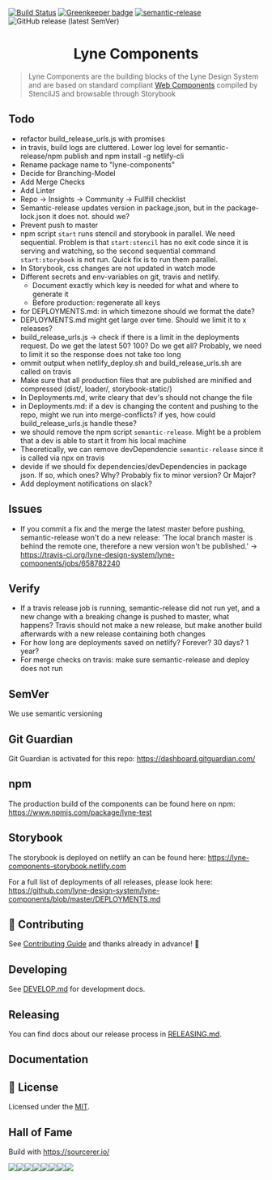 [![Build Status](https://travis-ci.org/lyne-design-system/lyne-components.svg?branch=master)](https://travis-ci.org/lyne-design-system/lyne-components) [![Greenkeeper badge](https://badges.greenkeeper.io/lyne-design-system/lyne-components.svg)](https://greenkeeper.io/) [![semantic-release](https://img.shields.io/badge/%20%20%F0%9F%93%A6%F0%9F%9A%80-semantic--release-e10079.svg)](https://github.com/semantic-release/semantic-release) ![GitHub release (latest SemVer)](https://img.shields.io/github/v/release/lyne-design-system/lyne-components)

<h1 align="center">
  Lyne Components
</h1>

> Lyne Components are the building blocks of the Lyne Design System
> and are based on standard compliant [Web Components](https://www.webcomponents.org/specs)
> compiled by StencilJS and browsable through Storybook

## Todo
- refactor build_release_urls.js with promises
- in travis, build logs are cluttered. Lower log level for semantic-release/npm publish and npm install -g netlify-cli
- Rename package name to "lyne-components"
- Decide for Branching-Model
- Add Merge Checks
- Add Linter
- Repo -> Insights -> Community -> Fullfill checklist
- Semantic-release updates version in package.json, but in the package-lock.json it does not. should we?
- Prevent push to master
- npm script ```start``` runs stencil and storybook in parallel. We need sequential. Problem is that ```start:stencil``` has no exit code since it is serving and watching, so the second sequential command ```start:storybook``` is not run. Quick fix is to run them parallel.
- In Storybook, css changes are not updated in watch mode
- Different secrets and env-variables on git, travis and netlify.
  - Document exactly which key is needed for what and where to generate it
  - Before production: regenerate all keys
- for DEPLOYMENTS.md: in which timezone should we format the date?
- DEPLOYMENTS.md might get large over time. Should we limit it to x releases?
- build_release_urls.js -> check if there is a limit in the deployments request. Do we get the latest 50? 100? Do we get all? Probably, we need to limit it so  the response does not take too long
- ommit output when netlify_deploy.sh and build_release_urls.sh are called on travis
- Make sure that all production files that are published are minified and compressed (dist/, loader/, storybook-static/)
- In Deployments.md, write cleary that dev's should not change the file
- in Deployments.md: if a dev is changing the content and pushing to the repo, might we run into merge-conflicts? if yes, how could build_release_urls.js handle these?
- we should remove the npm script ```semantic-release```. Might be a problem that a dev is able to start it from his local machine
- Theoretically, we can remove devDependencie ```semantic-release``` since it is called via npx on travis
- devide if we should fix dependencies/devDependencies in package json. If so, which ones? Why? Probably fix to minor version? Or Major?
- Add deployment notifications on slack?

## Issues
- If you commit a fix and the merge the latest master before pushing, semantic-release won't do a new release: 'The local branch master is behind the remote one, therefore a new version won't be published.' -> https://travis-ci.org/lyne-design-system/lyne-components/jobs/658782240

## Verify
- If a travis release job is running, semantic-release did not run yet, and a new change with a breaking change is pushed to master, what happens? Travis should not make a new release, but make another build afterwards with a new release containing both changes
- For how long are deployments saved on netlify? Forever? 30 days? 1 year?
- For merge checks on travis: make sure semantic-release and deploy does not run

## SemVer
We use semantic versioning

## Git Guardian
Git Guardian is activated for this repo: https://dashboard.gitguardian.com/

## npm
The production build of the components can be found here on npm: https://www.npmjs.com/package/lyne-test

## Storybook
The storybook is deployed on netlify an can be found here: https://lyne-components-storybook.netlify.com

For a full list of deployments of all releases, please look here: https://github.com/lyne-design-system/lyne-components/blob/master/DEPLOYMENTS.md

## 🙌 Contributing
See [Contributing Guide](/.github/CONTRIBUTING.md) and thanks already in advance! 👀

## Developing
See [DEVELOP.md](./DEVELOP.md) for development docs.

## Releasing
You can find docs about our release process in [RELEASING.md](./RELEASING.md).

## Documentation


## 📝 License

Licensed under the [MIT](/LICENSE).

## Hall of Fame

Build with https://sourcerer.io/

[![](https://sourcerer.io/fame/lyne-admin/lyne-design-system/lyne-components/images/0)](https://sourcerer.io/fame/lyne-admin/lyne-design-system/lyne-components/links/0)[![](https://sourcerer.io/fame/lyne-admin/lyne-design-system/lyne-components/images/1)](https://sourcerer.io/fame/lyne-admin/lyne-design-system/lyne-components/links/1)[![](https://sourcerer.io/fame/lyne-admin/lyne-design-system/lyne-components/images/2)](https://sourcerer.io/fame/lyne-admin/lyne-design-system/lyne-components/links/2)[![](https://sourcerer.io/fame/lyne-admin/lyne-design-system/lyne-components/images/3)](https://sourcerer.io/fame/lyne-admin/lyne-design-system/lyne-components/links/3)[![](https://sourcerer.io/fame/lyne-admin/lyne-design-system/lyne-components/images/4)](https://sourcerer.io/fame/lyne-admin/lyne-design-system/lyne-components/links/4)[![](https://sourcerer.io/fame/lyne-admin/lyne-design-system/lyne-components/images/5)](https://sourcerer.io/fame/lyne-admin/lyne-design-system/lyne-components/links/5)[![](https://sourcerer.io/fame/lyne-admin/lyne-design-system/lyne-components/images/6)](https://sourcerer.io/fame/lyne-admin/lyne-design-system/lyne-components/links/6)[![](https://sourcerer.io/fame/lyne-admin/lyne-design-system/lyne-components/images/7)](https://sourcerer.io/fame/lyne-admin/lyne-design-system/lyne-components/links/7)
